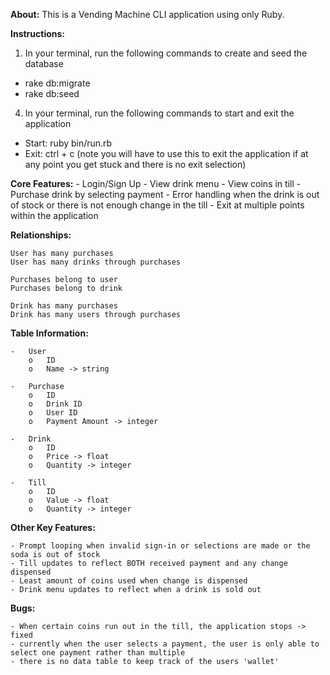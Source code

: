**About:** This is a Vending Machine CLI application using only Ruby. 

**Instructions:**
1. In your terminal, run the following commands to create and seed the database
 - rake db:migrate
 - rake db:seed
4. In your terminal, run the following commands to start and exit the application 
 - Start: ruby bin/run.rb 
 - Exit: ctrl + c (note you will have to use this to exit the application if at any point you get stuck and there is no exit selection)

**Core Features:**
    - Login/Sign Up
    - View drink menu
    - View coins in till
    - Purchase drink by selecting payment
    - Error handling when the drink is out of stock or there is not enough change in the till
    - Exit at multiple points within the application
    
**Relationships:**

	User has many purchases
	User has many drinks through purchases

	Purchases belong to user
	Purchases belong to drink

	Drink has many purchases
	Drink has many users through purchases 


**Table Information:**

    -	User
        o	ID
        o	Name -> string

    -	Purchase
        o	ID
        o	Drink ID 
        o	User ID
        o	Payment Amount -> integer

    -	Drink
        o	ID
        o	Price -> float
        o	Quantity -> integer

    -	Till
        o	ID
        o	Value -> float
        o	Quantity -> integer

**Other Key Features:**

    - Prompt looping when invalid sign-in or selections are made or the soda is out of stock
    - Till updates to reflect BOTH received payment and any change dispensed
    - Least amount of coins used when change is dispensed
    - Drink menu updates to reflect when a drink is sold out

**Bugs:**

    - When certain coins run out in the till, the application stops -> fixed
    - currently when the user selects a payment, the user is only able to select one payment rather than multiple
    - there is no data table to keep track of the users 'wallet'